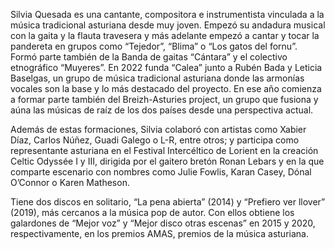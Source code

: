 Silvia Quesada es una cantante, compositora e instrumentista vinculada a la música
tradicional asturiana desde muy joven. Empezó su andadura musical con la gaita y la
flauta travesera y más adelante empezó a cantar y tocar la pandereta en grupos como
“Tejedor”, “Blima” o “Los gatos del fornu”. Formó parte también de la Banda de gaitas
“Cántara” y el colectivo etnográfico “Muyeres”. En 2022 funda “Calea” junto a Rubén
Bada y Leticia Baselgas, un grupo de música tradicional asturiana donde las armonías
vocales son la base y lo más destacado del proyecto. En ese año comienza a formar
parte también del Breizh-Asturies project, un grupo que fusiona y aúna las músicas de
raíz de los dos países desde una perspectiva actual.

Además de estas formaciones, Silvia colaboró con artistas como Xabier Díaz, Carlos
Núñez, Guadi Galego o L-R, entre otros; y participa como representante asturiana en el
Festival Intercéltico de Lorient en la creación Celtic Odyssée I y III, dirigida por el
gaitero bretón Ronan Lebars y en la que comparte escenario con nombres como Julie
Fowlis, Karan Casey, Dónal O’Connor o Karen Matheson.

Tiene dos discos en solitario, “La pena abierta” (2014) y “Prefiero ver llover” (2019),
más cercanos a la música pop de autor. Con ellos obtiene los galardones de “Mejor
voz” y “Mejor disco otras escenas” en 2015 y 2020, respectivamente, en los premios
AMAS, premios de la música asturiana.
